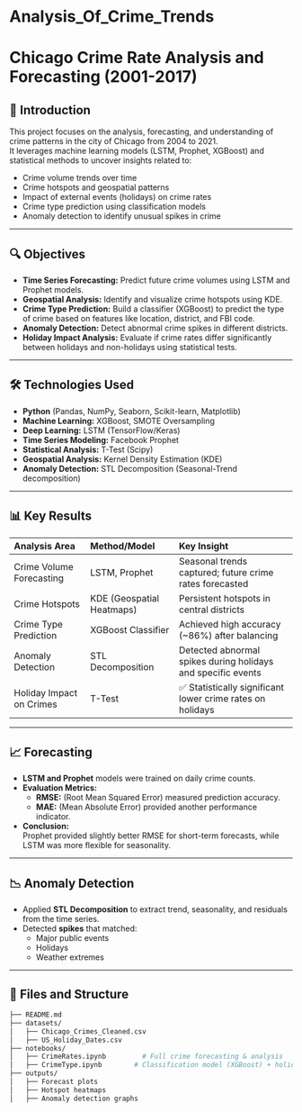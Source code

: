 # Analysis_Of_Crime_Trends

# Chicago Crime Rate Analysis and Forecasting (2001-2017)

## 📄 Introduction
This project focuses on the analysis, forecasting, and understanding of crime patterns in the city of Chicago from 2004 to 2021.  
It leverages machine learning models (LSTM, Prophet, XGBoost) and statistical methods to uncover insights related to:

- Crime volume trends over time
- Crime hotspots and geospatial patterns
- Impact of external events (holidays) on crime rates
- Crime type prediction using classification models
- Anomaly detection to identify unusual spikes in crime

---

## 🔍 Objectives
- **Time Series Forecasting:** Predict future crime volumes using LSTM and Prophet models.
- **Geospatial Analysis:** Identify and visualize crime hotspots using KDE.
- **Crime Type Prediction:** Build a classifier (XGBoost) to predict the type of crime based on features like location, district, and FBI code.
- **Anomaly Detection:** Detect abnormal crime spikes in different districts.
- **Holiday Impact Analysis:** Evaluate if crime rates differ significantly between holidays and non-holidays using statistical tests.

---

## 🛠️ Technologies Used
- **Python** (Pandas, NumPy, Seaborn, Scikit-learn, Matplotlib)
- **Machine Learning:** XGBoost, SMOTE Oversampling
- **Deep Learning:** LSTM (TensorFlow/Keras)
- **Time Series Modeling:** Facebook Prophet
- **Statistical Analysis:** T-Test (Scipy)
- **Geospatial Analysis:** Kernel Density Estimation (KDE)
- **Anomaly Detection:** STL Decomposition (Seasonal-Trend decomposition)

---

## 📊 Key Results

| Analysis Area             | Method/Model              | Key Insight |
|:---------------------------|:---------------------------|:------------|
| Crime Volume Forecasting    | LSTM, Prophet               | Seasonal trends captured; future crime rates forecasted |
| Crime Hotspots              | KDE (Geospatial Heatmaps)   | Persistent hotspots in central districts |
| Crime Type Prediction       | XGBoost Classifier          | Achieved high accuracy (~86%) after balancing |
| Anomaly Detection           | STL Decomposition           | Detected abnormal spikes during holidays and specific events |
| Holiday Impact on Crimes    | T-Test                      | ✅ Statistically significant lower crime rates on holidays |

---

## 📈 Forecasting
- **LSTM and Prophet** models were trained on daily crime counts.
- **Evaluation Metrics:**
  - **RMSE:** (Root Mean Squared Error) measured prediction accuracy.
  - **MAE:** (Mean Absolute Error) provided another performance indicator.
- **Conclusion:**  
  Prophet provided slightly better RMSE for short-term forecasts, while LSTM was more flexible for seasonality.

---

## 📉 Anomaly Detection
- Applied **STL Decomposition** to extract trend, seasonality, and residuals from the time series.
- Detected **spikes** that matched:
  - Major public events
  - Holidays
  - Weather extremes

---

## 📑 Files and Structure

```bash
├── README.md
├── datasets/
│   ├── Chicago_Crimes_Cleaned.csv
│   ├── US_Holiday_Dates.csv
├── notebooks/
│   ├── CrimeRates.ipynb         # Full crime forecasting & analysis
│   ├── CrimeType.ipynb        # Classification model (XGBoost) + holiday impact analysis
├── outputs/
│   ├── Forecast plots
│   ├── Hotspot heatmaps
│   ├── Anomaly detection graphs
